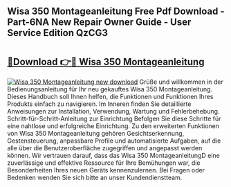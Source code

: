 ## Wisa 350 Montageanleitung Free Pdf Download - Part-6NA New Repair Owner Guide - User Service Edition QzCG3

# <h2><a href="http://df6n64.blite.top/?on=Wisa+350+Montageanleitung">🔗Download 👉🔴 Wisa 350 Montageanleitung</a></h2>

[![Wisa 350 Montageanleitung new download](https://i.imgur.com/lujVjoI.png)](http://df6n64.blite.top/?on=Wisa+350+Montageanleitung)
Grüße und willkommen in der Bedienungsanleitung für Ihr neu gekauftes Wisa 350 Montageanleitung. Dieses Handbuch soll Ihnen helfen, die Funktionen und Funktionen Ihres Produkts einfach zu navigieren. Im Inneren finden Sie detaillierte Anweisungen zur Installation, Verwendung, Wartung und Fehlerbehebung. Schritt-für-Schritt-Anleitung zur Einrichtung Befolgen Sie diese Schritte für eine nahtlose und erfolgreiche Einrichtung. Zu den erweiterten Funktionen von Wisa 350 Montageanleitung gehören Gesichtserkennung, Gestensteuerung, anpassbare Profile und automatisierte Aufgaben, auf die alle über die Benutzeroberfläche zugegriffen und angepasst werden können. Wir vertrauen darauf, dass das Wisa 350 MontageanleitungD eine zuverlässige und effektive Ressource für Ihre Bemühungen war, die Besonderheiten Ihres neuen Geräts kennenzulernen. Bei Fragen oder Bedenken wenden Sie sich bitte an unser Kundendienstteam.
